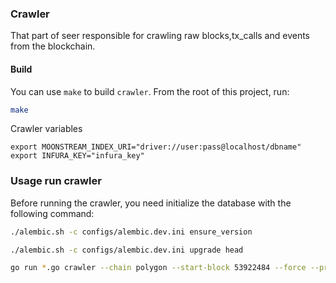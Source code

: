 ### Crawler

That part of seer responsible for crawling raw blocks,tx_calls and events from the blockchain.

#### Build

You can use `make` to build `crawler`. From the root of this project, run:

```bash
make
```


Crawler variables

```env
export MOONSTREAM_INDEX_URI="driver://user:pass@localhost/dbname"
export INFURA_KEY="infura_key"
```

### Usage run crawler


Before running the crawler, you need initialize the database with the following command:




```bash
./alembic.sh -c configs/alembic.dev.ini ensure_version
```

```bash
./alembic.sh -c configs/alembic.dev.ini upgrade head
```

```bash
go run *.go crawler --chain polygon --start-block 53922484 --force --provider-uri
```



